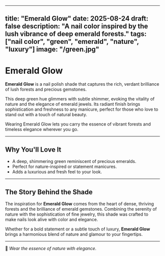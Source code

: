 
---
title: "Emerald Glow"
date: 2025-08-24
draft: false
description: "A nail color inspired by the lush vibrance of deep emerald forests."
tags: ["nail color", "green", "emerald", "nature", "luxury"]
image: "/green.jpg"
---

# Emerald Glow

**Emerald Glow** is a nail polish shade that captures the rich, verdant brilliance of lush forests and precious gemstones.

This deep green hue glimmers with subtle shimmer, evoking the vitality of nature and the elegance of emerald jewels. Its radiant finish brings sophistication and freshness to any manicure, perfect for those who love to stand out with a touch of natural beauty.

Wearing Emerald Glow lets you carry the essence of vibrant forests and timeless elegance wherever you go.

---

## Why You'll Love It
- A deep, shimmering green reminiscent of precious emeralds.
- Perfect for nature-inspired or statement manicures.
- Adds a luxurious and fresh feel to your look.

---

## The Story Behind the Shade
The inspiration for **Emerald Glow** comes from the heart of dense, thriving forests and the brilliance of emerald gemstones. Combining the serenity of nature with the sophistication of fine jewelry, this shade was crafted to make nails look alive with color and elegance.

Whether for a bold statement or a subtle touch of luxury, **Emerald Glow** brings a harmonious blend of nature and glamour to your fingertips.

---

💅 *Wear the essence of nature with elegance.*
